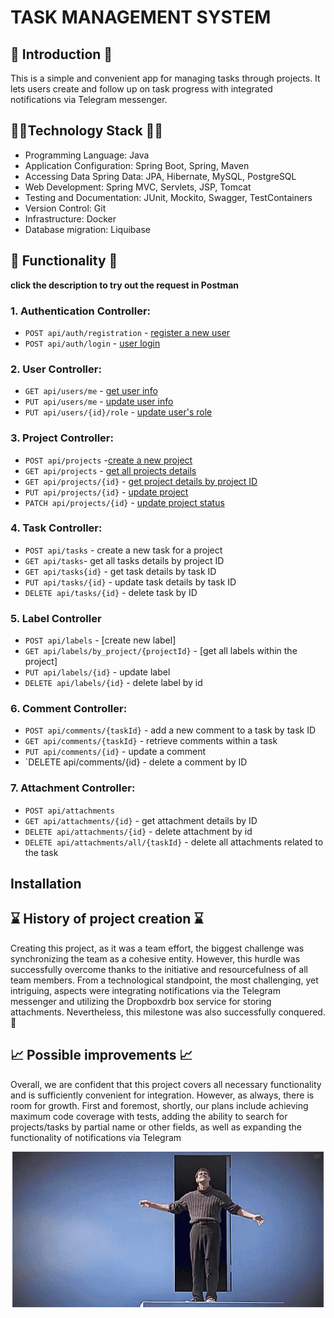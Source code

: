 # TASK MANAGEMENT SYSTEM

## 👋 Introduction 👋

This is a simple and convenient app for managing tasks through projects. It lets users create and follow up on task progress with integrated notifications via Telegram messenger.

## 👩‍💻Technology Stack 👩‍💻
- Programming Language: Java
- Application Configuration: Spring Boot, Spring, Maven
- Accessing Data Spring Data: JPA, Hibernate, MySQL, PostgreSQL
- Web Development: Spring MVC, Servlets, JSP, Tomcat
- Testing and Documentation: JUnit, Mockito, Swagger, TestContainers
- Version Control: Git
- Infrastructure: Docker
- Database migration: Liquibase


## 🚀 Functionality 🚀
**click the description to try out the request in Postman**
### 1. **Authentication Controller**:
- `POST api/auth/registration` - [register a new user](https://www.postman.com/descent-module-candidate-79416993/workspace/task-management-system/request/31607463-4e280d43-6050-424c-adb9-893af6571985?action=share&creator=31607463&ctx=documentation)
- `POST api/auth/login` - [user login](https://www.postman.com/descent-module-candidate-79416993/workspace/task-management-system/request/31607463-317053c5-d9ae-48e8-8564-66d9690301cc?action=share&creator=31607463&ctx=documentation)

### 2. **User Controller**:
- `GET api/users/me` - [get user info](https://www.postman.com/descent-module-candidate-79416993/workspace/task-management-system/request/31607463-20d0bf55-310a-47c5-a97b-b0251ea41013?action=share&creator=31607463&ctx=documentation)
- `PUT api/users/me` - [update user info](https://www.postman.com/descent-module-candidate-79416993/workspace/task-management-system/request/31607463-ba1f5558-c171-4112-b1aa-1af63dc396a2?action=share&creator=31607463&ctx=documentation)
- `PUT api/users/{id}/role` - [update user's role](https://www.postman.com/descent-module-candidate-79416993/workspace/task-management-system/request/31607463-20d0bf55-310a-47c5-a97b-b0251ea41013?action=share&creator=31607463&ctx=documentation)

### 3. **Project Controller**:
- `POST api/projects` -[create a new project](https://www.postman.com/descent-module-candidate-79416993/workspace/task-management-system/request/31607463-1de87c65-065c-4f8c-b6ca-24a000dff706?action=share&creator=31607463&ctx=documentation)
- `GET api/projects` - [get all projects details](https://www.postman.com/descent-module-candidate-79416993/workspace/task-management-system/request/31607463-7ea9c108-3621-4d49-b34e-9dcf7ededa02?action=share&creator=31607463&ctx=documentation)
- `GET api/projects/{id}` - [get project details by project ID](https://www.postman.com/descent-module-candidate-79416993/workspace/task-management-system/request/31607463-6b8195be-b4a8-49ed-8782-43576d6f6d0b?action=share&creator=31607463&ctx=documentation)
- `PUT api/projects/{id}` - [update project](https://www.postman.com/descent-module-candidate-79416993/workspace/task-management-system/request/31607463-a2fa5b18-cb47-4140-8b47-64303af5c3b3?action=share&creator=31607463&ctx=documentation)
- `PATCH api/projects/{id}` - [update project status](https://www.postman.com/descent-module-candidate-79416993/workspace/task-management-system/request/31607463-7708d9dd-a14f-4bf0-9010-1965803a5fa6?action=share&creator=31607463&ctx=documentation)

### 4. **Task Controller**:
- `POST api/tasks` - create a new task for a project
- `GET api/tasks`- get all tasks details by project ID
- `GET api/tasks{id}` - get task details by task ID
- `PUT api/tasks/{id}` - update task details by task ID
- `DELETE api/tasks/{id}` - delete task by ID

### 5. **Label Controller**
- `POST api/labels` - [create new label]
- `GET api/labels/by_project/{projectId}` - [get all labels within the project]
- `PUT api/labels/{id}` - update label
- `DELETE api/labels/{id}` - delete label by id

### 6. **Comment Controller**:
- `POST api/comments/{taskId}` - add a new comment to a task by task ID
- `GET api/comments/{taskId}` - retrieve comments within a task
- `PUT api/comments/{id}` - update a comment
- `DELETE api/comments/{id} - delete a comment by ID

### 7. **Attachment Controller**:
- `POST api/attachments`
- `GET api/attachments/{id}` - get attachment details by ID
- `DELETE api/attachments/{id}` - delete attachment by id
- `DELETE api/attachments/all/{taskId}` - delete all attachments related to the task

## Installation

## ⌛ History of project creation ⌛

Creating this project, as it was a team effort, the biggest challenge was synchronizing the team as a cohesive entity. However, this hurdle was successfully overcome thanks to the initiative and resourcefulness of all team members. From a technological standpoint, the most challenging, yet intriguing, aspects were integrating notifications via the Telegram messenger and utilizing the Dropboxdrb box service for storing attachments. Nevertheless, this milestone was also successfully conquered.💪

## 📈 Possible improvements 📈

Overall, we are confident that this project covers all necessary functionality and is sufficiently convenient for integration. However, as always, there is room for growth. First and foremost, shortly, our plans include achieving maximum code coverage with tests, adding the ability to search for projects/tasks by partial name or other fields, as well as expanding the functionality of notifications via Telegram
<div style="width:100%; text-align:center;">
    <img src="images/readme_footer_image.gif" alt="Footer Image">
</div>